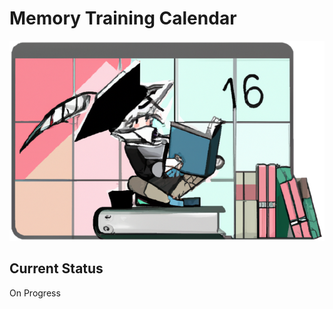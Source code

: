 # Memory Training Calendar

![LOGO](https://github.com/theo923/memory-training-calendar/blob/main/public/Logo/LOGO.png?raw=true)

## Current Status

On Progress
